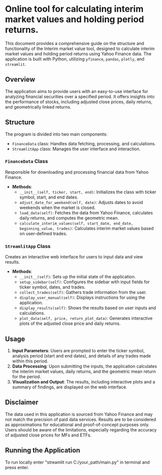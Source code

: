 # Online tool for calculating interim market values and holding period returns.

This document provides a comprehensive guide on the structure and functionality of the Interim market value tool, designed to calculate interim market values and holding period returns using Yahoo Finance data. The application is built with Python, utilizing `yfinance`, `pandas`, `plotly`, and `streamlit`.

## Overview

The application aims to provide users with an easy-to-use interface for analyzing financial securities over a specified period. It offers insights into the performance of stocks, including adjusted close prices, daily returns, and geometrically linked returns.

## Structure

The program is divided into two main components:

- `FinanceData` class: Handles data fetching, processing, and calculations.
- `StreamlitApp` class: Manages the user interface and interaction.

### `FinanceData` Class

Responsible for downloading and processing financial data from Yahoo Finance.

- **Methods**:
  - `__init__(self, ticker, start, end)`: Initializes the class with ticker symbol, start, and end dates.
  - `adjust_date_for_weekend(self, date)`: Adjusts dates to avoid weekends when the market is closed.
  - `load_data(self)`: Fetches the data from Yahoo Finance, calculates daily returns, and computes the geometric mean.
  - `calculate_interim_values(self, start_date, end_date, beginning_value, trades)`: Calculates interim market values based on user-defined trades.

### `StreamlitApp` Class

Creates an interactive web interface for users to input data and view results.

- **Methods**:
  - `__init__(self)`: Sets up the initial state of the application.
  - `setup_sidebar(self)`: Configures the sidebar with input fields for ticker symbol, dates, and trades.
  - `collect_trades(self)`: Gathers trade information from the user.
  - `display_user_manual(self)`: Displays instructions for using the application.
  - `display_results(self)`: Shows the results based on user inputs and calculations.
  - `plot_data(self, price, return_plot_data)`: Generates interactive plots of the adjusted close price and daily returns.

## Usage

1. **Input Parameters**: Users are prompted to enter the ticker symbol, analysis period (start and end dates), and details of any trades made within this period.
2. **Data Processing**: Upon submitting the inputs, the application calculates the interim market values, daily returns, and the geometric mean return for the period.
3. **Visualization and Output**: The results, including interactive plots and a summary of findings, are displayed on the web interface.

## Disclaimer

The data used in this application is sourced from Yahoo Finance and may not match the precision of paid data services. Results are to be considered as approximations for educational and proof-of-concept purposes only. Users should be aware of the limitations, especially regarding the accuracy of adjusted close prices for MFs and ETFs.

## Running the Application

To run locally enter "streamlit run C:/your_path/main.py" in terminal and press enter.